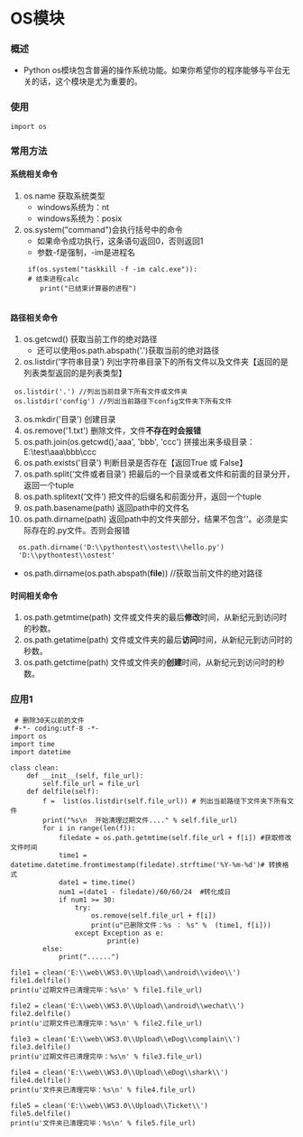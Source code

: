 # OS模块
### 概述
* Python os模块包含普遍的操作系统功能。如果你希望你的程序能够与平台无关的话，这个模块是尤为重要的。
### 使用
```
import os
```
### 常用方法
#### 系统相关命令
1. os.name 获取系统类型
   * windows系统为：nt
   * windows系统为：posix
2. os.system("command")会执行括号中的命令
   * 如果命令成功执行，这条语句返回0，否则返回1
   * 参数-f是强制，-im是进程名
   ```
    if(os.system("taskkill -f -im calc.exe")):
	# 结束进程calc
	   print("已结束计算器的进程")  
	
   ```
   
#### 路径相关命令
1. os.getcwd() 获取当前工作的绝对路径
   * 还可以使用os.path.abspath('.')获取当前的绝对路径
2. os.listdir(‘字符串目录’) 列出字符串目录下的所有文件以及文件夹【返回的是列表类型返回的是列表类型】
```
 os.listdir('.') //列出当前目录下所有文件或文件夹
 os.listdir('config') //列出当前路径下config文件夹下所有文件
```
3. os.mkdir('目录')   创建目录
4. os.remove('1.txt') 删除文件，文件**不存在时会报错**   
5. os.path.join(os.getcwd(),'aaa', 'bbb', 'ccc')   拼接出来多级目录：E:\test\aaa\bbb\ccc
6. os.path.exists('目录')  判断目录是否存在【返回True 或 False】
7. os.path.split(‘文件或者目录’)  把最后的一个目录或者文件和前面的目录分开，返回一个tuple
8. os.path.splitext(‘文件’)    把文件的后缀名和前面分开，返回一个tuple
9. os.path.basename(path)  返回path中的文件名
10.  os.path.dirname(path) 返回path中的文件夹部分，结果不包含'\'。必须是实际存在的.py文件。否则会报错
   ```
     os.path.dirname('D:\\pythontest\\ostest\\hello.py')
     'D:\\pythontest\\ostest'
   ```
   * os.path.dirname(os.path.abspath(__file__)) //获取当前文件的绝对路径
   
#### 时间相关命令
1. os.path.getmtime(path) 文件或文件夹的最后**修改**时间，从新纪元到访问时的秒数。
2. os.path.getatime(path) 文件或文件夹的最后**访问**时间，从新纪元到访问时的秒数。
3. os.path.getctime(path) 文件或文件夹的**创建**时间，从新纪元到访问时的秒数。

### 应用1
```
 # 删除30天以前的文件
 #-*- coding:utf-8 -*-
import os
import time
import datetime

class clean:
    def __init__(self, file_url):
        self.file_url = file_url
    def delfile(self):
        f =  list(os.listdir(self.file_url)) # 列出当前路径下文件夹下所有文件
        print("%s\n  开始清理过期文件...." % self.file_url)
        for i in range(len(f)):
            filedate = os.path.getmtime(self.file_url + f[i]) #获取修改文件时间
            time1 = datetime.datetime.fromtimestamp(filedate).strftime('%Y-%m-%d')# 转换格式
            date1 = time.time()
            num1 =(date1 - filedate)/60/60/24  #转化成日
            if num1 >= 30:
                try:
                    os.remove(self.file_url + f[i])
                    print(u"已删除文件：%s ： %s" %  (time1, f[i]))            
                except Exception as e:                                             
                        print(e)                                          
        else:
            print("......")

file1 = clean('E:\\web\\WS3.0\\Upload\\android\\video\\')
file1.delfile()
print(u'过期文件已清理完毕：%s\n' % file1.file_url)
 
file2 = clean('E:\\web\\WS3.0\\Upload\\android\\wechat\\')
file2.delfile()
print(u'过期文件已清理完毕：%s\n' % file2.file_url)

file3 = clean('E:\\web\\WS3.0\\Upload\\eDog\\complain\\')
file3.delfile()
print(u'过期文件已清理完毕：%s\n' % file3.file_url)

file4 = clean('E:\\web\\WS3.0\\Upload\\eDog\\shark\\')
file4.delfile()
print(u'文件夹已清理完毕：%s\n' % file4.file_url)

file5 = clean('E:\\web\\WS3.0\\Upload\\Ticket\\')
file5.delfile()
print(u'文件夹已清理完毕：%s\n' % file5.file_url)
```
